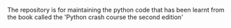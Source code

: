 The repository is for maintaining the python code that has been learnt from the book called the 'Python crash course the second edition'

